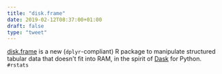 ```yaml
---
title: "disk.frame"
date: 2019-02-12T08:37:00+01:00
draft: false
type: "tweet"
---
```


[disk.frame](https://github.com/xiaodaigh/disk.frame) is a new (`dplyr`-compliant) R package to manipulate structured tabular
data that doesn't fit into RAM, in the spirit of [Dask](https://dask.org) for Python. `#rstats`
